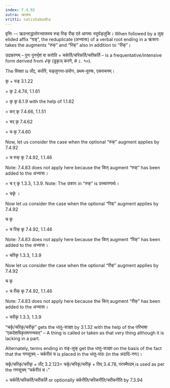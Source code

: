```yaml
---
index: 7.4.92
sutra: ऋतश्च
vritti: satishabodha
---
```



वृत्तिः --ः ऋदन्ताद्धातोरभ्यासस्य रुक् रिक् रीक् एते आगमाः स्युर्यङ्लुकि। When followed by a लुक् elided affix “यङ्”, the reduplicate (अभ्यासः) of a verbal root ending in a ऋकारः takes the augments “रुक्” and “रिक्” also in addition to “रीक्”।


उदाहरणम् – पुनः पुनर्भृशं वा करोति = चर्कर्ति/चरिकर्ति/चरीकर्ति – is a frequentative/intensive form derived from √कृ (डुकृञ् करणे, # ८. १०).


The विवक्षा is लँट्, कर्तरि, यङ्लुगन्त-प्रयोगः, प्रथम-पुरुषः, एकवचनम्।

कृ + यङ् 3.1.22

= कृ 2.4.74, 1.1.61

= कृ कृ 6.1.9 with the help of 1.1.62

= कर् कृ 7.4.66, 1.1.51

= चर् कृ 7.4.62

= च कृ 7.4.60


Now, let us consider the case when the optional “रुक्” augment applies by 7.4.92

= च रुक् कृ 7.4.92, 1.1.46

Note: 7.4.83 does not apply here because the कित् augment “रुक्” has been added to the अभ्यासः।

= च र् कृ 1.3.3, 1.3.9. Note: The उकारः in “रुक्” is उच्चारणार्थः।

= चर्कृ ।


Now let us consider the case when the optional “रिक्” augment applies by 7.4.92

च कृ

= च रिक् कृ 7.4.92, 1.1.46

Note: 7.4.83 does not apply here because the कित् augment “रिक्” has been added to the अभ्यासः।

= चरिकृ 1.3.3, 1.3.9


Now let us consider the case when the optional “रीक्” augment applies by 7.4.92

च कृ

= च रीक् कृ 7.4.92, 1.1.46

Note: 7.4.83 does not apply here because the कित् augment “रीक्” has been added to the अभ्यासः।

= चरीकृ 1.3.3, 1.3.9


“चर्कृ/चरिकृ/चरीकृ” gets the धातु-सञ्ज्ञा by 3.1.32 with the help of the परिभाषा “एकदेशविकृतमनन्यवत्” – A thing is called or taken as that very thing although it is lacking in a part.

Alternately, terms ending in यङ्-लुक् get the धातु-सञ्ज्ञा on the basis of the fact that the गणसूत्रम् – चर्करीतं च is placed in the धातु-पाठः (in the अदादि-गणः)।


चर्कृ/चरिकृ/चरीकृ + लँट् 3.2.123= चर्कृ/चरिकृ/चरीकृ + तिप् 3.4.78, परस्मैपदम् is used as per the गणसूत्रम् “चर्करीतं च।”

= चर्कर्ति/चरिकर्ति/चरीकर्ति or optionally चर्करीति/चरिकरीति/चरीकरीति by 7.3.94

